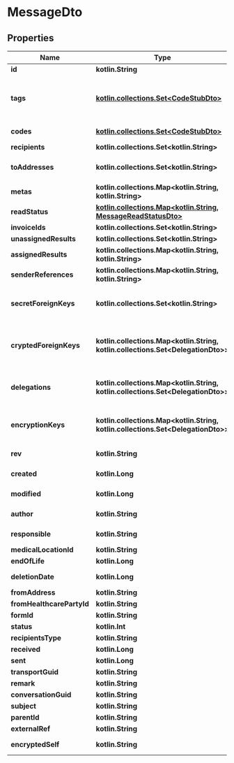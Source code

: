 
# MessageDto

## Properties
Name | Type | Description | Notes
------------ | ------------- | ------------- | -------------
**id** | **kotlin.String** | The ID of the message. We encourage using either a v4 UUID or a HL7 Id. | 
**tags** | [**kotlin.collections.Set&lt;CodeStubDto&gt;**](CodeStubDto.md) | A tag is an item from a codification system that qualifies an entity as being member of a certain class, whatever the value it might have taken. If the tag qualifies the content of a field, it means that whatever the content of the field, the tag will always apply. For example, the label of a field is qualified using a tag. LOINC is a codification system typically used for tags. | 
**codes** | [**kotlin.collections.Set&lt;CodeStubDto&gt;**](CodeStubDto.md) | A code is an item from a codification system that qualifies the content of this entity. SNOMED-CT, ICPC-2 or ICD-10 codifications systems can be used for codes | 
**recipients** | **kotlin.collections.Set&lt;kotlin.String&gt;** | List of IDs of healthcare parties to whom the message is addressed | 
**toAddresses** | **kotlin.collections.Set&lt;kotlin.String&gt;** | The address of the recipient of the message. Format is of an email address with extra domains defined for mycarenet and ehealth: (efact.mycarenet.be/eattest.mycarenet.be/chapter4.mycarenet.be/ehbox.ehealth.fgov.be) | 
**metas** | **kotlin.collections.Map&lt;kotlin.String, kotlin.String&gt;** |  | 
**readStatus** | [**kotlin.collections.Map&lt;kotlin.String, MessageReadStatusDto&gt;**](MessageReadStatusDto.md) | Status showing whether the message is read or not and the time of reading | 
**invoiceIds** | **kotlin.collections.Set&lt;kotlin.String&gt;** | Set of IDs for invoices in the message | 
**unassignedResults** | **kotlin.collections.Set&lt;kotlin.String&gt;** |  | 
**assignedResults** | **kotlin.collections.Map&lt;kotlin.String, kotlin.String&gt;** |  | 
**senderReferences** | **kotlin.collections.Map&lt;kotlin.String, kotlin.String&gt;** |  | 
**secretForeignKeys** | **kotlin.collections.Set&lt;kotlin.String&gt;** | The secretForeignKeys are filled at the to many end of a one to many relationship (for example inside Contact for the Patient -&gt; Contacts relationship). Used when we want to find all contacts for a specific patient. These keys are in clear. You can have several to partition the medical document space. | 
**cryptedForeignKeys** | **kotlin.collections.Map&lt;kotlin.String, kotlin.collections.Set&lt;DelegationDto&gt;&gt;** | The secretForeignKeys are filled at the to many end of a one to many relationship (for example inside Contact for the Patient -&gt; Contacts relationship). Used when we want to find the patient for a specific contact. These keys are the encrypted id (using the hcParty key for the delegate) that can be found in clear inside the patient. ids encrypted using the hcParty keys. | 
**delegations** | **kotlin.collections.Map&lt;kotlin.String, kotlin.collections.Set&lt;DelegationDto&gt;&gt;** | When a document is created, the responsible generates a cryptographically random master key (never to be used for something else than referencing from other entities). He/she encrypts it using his own AES exchange key and stores it as a delegation. The responsible is thus always in the delegations as well | 
**encryptionKeys** | **kotlin.collections.Map&lt;kotlin.String, kotlin.collections.Set&lt;DelegationDto&gt;&gt;** | When a document needs to be encrypted, the responsible generates a cryptographically random master key (different from the delegation key, never to appear in clear anywhere in the db. He/she encrypts it using his own AES exchange key and stores it as a delegation | 
**rev** | **kotlin.String** | The revision of the message in the database, used for conflict management / optimistic locking. |  [optional]
**created** | **kotlin.Long** | The timestamp (unix epoch in ms) of creation of this entity, will be filled automatically if missing. Not enforced by the application server. |  [optional]
**modified** | **kotlin.Long** | The date (unix epoch in ms) of the latest modification of this entity, will be filled automatically if missing. Not enforced by the application server. |  [optional]
**author** | **kotlin.String** | The id of the User that has created this entity, will be filled automatically if missing. Not enforced by the application server. |  [optional]
**responsible** | **kotlin.String** | The id of the HealthcareParty that is responsible for this entity, will be filled automatically if missing. Not enforced by the application server. |  [optional]
**medicalLocationId** | **kotlin.String** | The id of the medical location where this entity was created. |  [optional]
**endOfLife** | **kotlin.Long** | Soft delete (unix epoch in ms) timestamp of the object. |  [optional]
**deletionDate** | **kotlin.Long** | hard delete (unix epoch in ms) timestamp of the object. Filled automatically when deletePatient is called. |  [optional]
**fromAddress** | **kotlin.String** | Address of the sender of the message |  [optional]
**fromHealthcarePartyId** | **kotlin.String** | ID of the healthcare party sending the message |  [optional]
**formId** | **kotlin.String** |  |  [optional]
**status** | **kotlin.Int** | Status of the message |  [optional]
**recipientsType** | **kotlin.String** | The type of user who is the recipient of this message |  [optional]
**received** | **kotlin.Long** | The timestamp (unix epoch in ms) when the message was received |  [optional]
**sent** | **kotlin.Long** | The timestamp (unix epoch in ms) when the message was sent |  [optional]
**transportGuid** | **kotlin.String** |  |  [optional]
**remark** | **kotlin.String** |  |  [optional]
**conversationGuid** | **kotlin.String** |  |  [optional]
**subject** | **kotlin.String** | Subject for the message |  [optional]
**parentId** | **kotlin.String** | ID of a parent in a message conversation |  [optional]
**externalRef** | **kotlin.String** |  |  [optional]
**encryptedSelf** | **kotlin.String** | The base64 encoded data of this object, formatted as JSON and encrypted in AES using the random master key from encryptionKeys. |  [optional]



